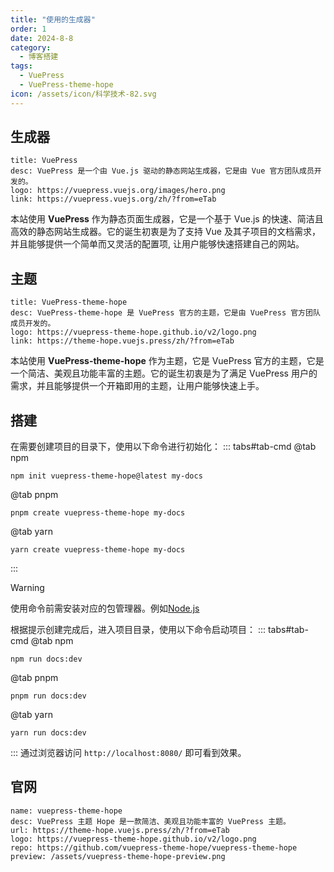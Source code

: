 ```yaml
---
title: "使用的生成器"
order: 1
date: 2024-8-8
category:
  - 博客搭建
tags:
  - VuePress
  - VuePress-theme-hope
icon: /assets/icon/科学技术-82.svg
---
```

## 生成器
```component VPCard
title: VuePress
desc: VuePress 是一个由 Vue.js 驱动的静态网站生成器，它是由 Vue 官方团队成员开发的。
logo: https://vuepress.vuejs.org/images/hero.png
link: https://vuepress.vuejs.org/zh/?from=eTab
```
本站使用 **VuePress** 作为静态页面生成器，它是一个基于 Vue.js 的快速、简洁且高效的静态网站生成器。它的诞生初衷是为了支持 Vue 及其子项目的文档需求，并且能够提供一个简单而又灵活的配置项, 让用户能够快速搭建自己的网站。
## 主题
```component VPCard
title: VuePress-theme-hope
desc: VuePress-theme-hope 是 VuePress 官方的主题，它是由 VuePress 官方团队成员开发的。
logo: https://vuepress-theme-hope.github.io/v2/logo.png
link: https://theme-hope.vuejs.press/zh/?from=eTab
```
本站使用 **VuePress-theme-hope** 作为主题，它是 VuePress 官方的主题，它是一个简洁、美观且功能丰富的主题。它的诞生初衷是为了满足 VuePress 用户的需求，并且能够提供一个开箱即用的主题，让用户能够快速上手。
## 搭建
在需要创建项目的目录下，使用以下命令进行初始化：
::: tabs#tab-cmd
@tab npm
````shell
npm init vuepress-theme-hope@latest my-docs
````
@tab pnpm
````shell
pnpm create vuepress-theme-hope my-docs
````
@tab yarn
````shell
yarn create vuepress-theme-hope my-docs
````
:::
> [!warning]
> 使用命令前需安装对应的包管理器。例如<a href="https://nodejs.org/">Node.js</a>

根据提示创建完成后，进入项目目录，使用以下命令启动项目：
::: tabs#tab-cmd
@tab npm
````shell
npm run docs:dev
````
@tab pnpm
````shell
pnpm run docs:dev
````
@tab yarn
````shell
yarn run docs:dev
````
:::
通过浏览器访问 `http://localhost:8080/` 即可看到效果。

## 官网
```component SiteInfo
name: vuepress-theme-hope
desc: VuePress 主题 Hope 是一款简洁、美观且功能丰富的 VuePress 主题。
url: https://theme-hope.vuejs.press/zh/?from=eTab
logo: https://vuepress-theme-hope.github.io/v2/logo.png
repo: https://github.com/vuepress-theme-hope/vuepress-theme-hope
preview: /assets/vuepress-theme-hope-preview.png
```
